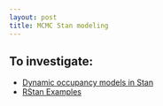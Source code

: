 ```yaml
---
layout: post
title: MCMC Stan modeling
---
```


To investigate:
----

* [Dynamic occupancy models in Stan](http://mbjoseph.github.io/blog/2014/11/14/stan_occ/)
* [RStan Examples](http://mc-stan.org/examples.html)
